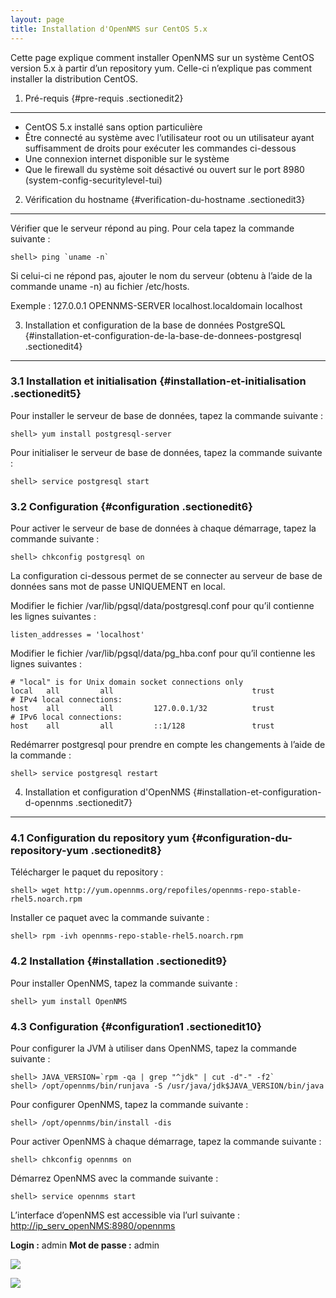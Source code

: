 ```yaml
---
layout: page
title: Installation d'OpenNMS sur CentOS 5.x
---
```


Cette page explique comment installer OpenNMS sur un système CentOS
version 5.x à partir d’un repository yum. Celle-ci n’explique pas
comment installer la distribution CentOS.

1. Pré-requis {#pre-requis .sectionedit2}
-------------

-   CentOS 5.x installé sans option particulière
-   Être connecté au système avec l’utilisateur root ou un utilisateur
    ayant suffisamment de droits pour exécuter les commandes ci-dessous
-   Une connexion internet disponible sur le système
-   Que le firewall du système soit désactivé ou ouvert sur le port 8980
    (system-config-securitylevel-tui)

2. Vérification du hostname {#verification-du-hostname .sectionedit3}
---------------------------

Vérifier que le serveur répond au ping. Pour cela tapez la commande
suivante :

~~~
shell> ping `uname -n`
~~~

Si celui-ci ne répond pas, ajouter le nom du serveur (obtenu à l’aide de
la commande uname -n) au fichier /etc/hosts.

Exemple : 127.0.0.1 OPENNMS-SERVER localhost.localdomain localhost

3. Installation et configuration de la base de données PostgreSQL {#installation-et-configuration-de-la-base-de-donnees-postgresql .sectionedit4}
-----------------------------------------------------------------

### 3.1 Installation et initialisation {#installation-et-initialisation .sectionedit5}

Pour installer le serveur de base de données, tapez la commande suivante
:

~~~
shell> yum install postgresql-server
~~~

Pour initialiser le serveur de base de données, tapez la commande
suivante :

~~~
shell> service postgresql start
~~~

### 3.2 Configuration {#configuration .sectionedit6}

Pour activer le serveur de base de données à chaque démarrage, tapez la
commande suivante :

~~~
shell> chkconfig postgresql on
~~~

La configuration ci-dessous permet de se connecter au serveur de base de
données sans mot de passe UNIQUEMENT en local.

Modifier le fichier /var/lib/pgsql/data/postgresql.conf pour qu’il
contienne les lignes suivantes :

~~~
listen_addresses = 'localhost'
~~~

Modifier le fichier /var/lib/pgsql/data/pg\_hba.conf pour qu’il
contienne les lignes suivantes :

~~~
# "local" is for Unix domain socket connections only
local   all         all                               trust
# IPv4 local connections:
host    all         all         127.0.0.1/32          trust
# IPv6 local connections:
host    all         all         ::1/128               trust
~~~

Redémarrer postgresql pour prendre en compte les changements à l’aide de
la commande :

~~~
shell> service postgresql restart
~~~

4. Installation et configuration d'OpenNMS {#installation-et-configuration-d-opennms .sectionedit7}
------------------------------------------

### 4.1 Configuration du repository yum {#configuration-du-repository-yum .sectionedit8}

Télécharger le paquet du repository :

~~~
shell> wget http://yum.opennms.org/repofiles/opennms-repo-stable-rhel5.noarch.rpm
~~~

Installer ce paquet avec la commande suivante :

~~~
shell> rpm -ivh opennms-repo-stable-rhel5.noarch.rpm
~~~

### 4.2 Installation {#installation .sectionedit9}

Pour installer OpenNMS, tapez la commande suivante :

~~~
shell> yum install OpenNMS
~~~

### 4.3 Configuration {#configuration1 .sectionedit10}

Pour configurer la JVM à utiliser dans OpenNMS, tapez la commande
suivante :

~~~
shell> JAVA_VERSION=`rpm -qa | grep "^jdk" | cut -d"-" -f2`
shell> /opt/opennms/bin/runjava -S /usr/java/jdk$JAVA_VERSION/bin/java
~~~

Pour configurer OpenNMS, tapez la commande suivante :

~~~
shell> /opt/opennms/bin/install -dis
~~~

Pour activer OpenNMS à chaque démarrage, tapez la commande suivante :

~~~
shell> chkconfig opennms on
~~~

Démarrez OpenNMS avec la commande suivante :

~~~
shell> service opennms start
~~~

L’interface d’openNMS est accessible via l’url suivante :
<http://ip_serv_openNMS:8980/opennms>

**Login :** admin **Mot de passe :** admin

[![](/assets/media/supervision/opennms/login-01.png@w=700)](/_detail/supervision/opennms/login-01.png@id=opennms%253Ainstall-on-centos.html "supervision:opennms:login-01.png")

[![](/assets/media/supervision/opennms/homepage-01.png@w=700)](/_detail/supervision/opennms/homepage-01.png@id=opennms%253Ainstall-on-centos.html "supervision:opennms:homepage-01.png")